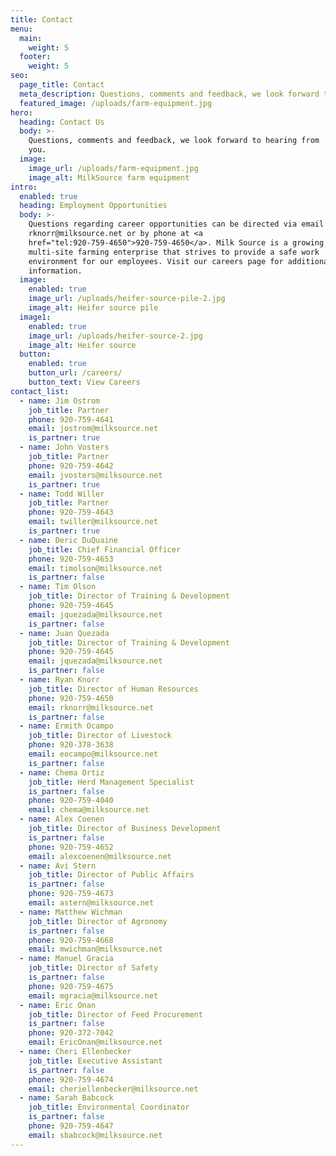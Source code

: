 ```yaml
---
title: Contact
menu:
  main:
    weight: 5
  footer:
    weight: 5
seo:
  page_title: Contact
  meta_description: Questions, comments and feedback, we look forward to hearing from you.
  featured_image: /uploads/farm-equipment.jpg
hero:
  heading: Contact Us
  body: >-
    Questions, comments and feedback, we look forward to hearing from
    you.
  image:
    image_url: /uploads/farm-equipment.jpg
    image_alt: MilkSource farm equipment
intro:
  enabled: true
  heading: Employment Opportunities
  body: >-
    Questions regarding career opportunities can be directed via email to
    rknorr@milksource.net or by phone at <a
    href="tel:920-759-4650">920-759-4650</a>. Milk Source is a growing
    multi-site farming enterprise that strives to provide a safe work
    environment for our employees. Visit our careers page for additional
    information.
  image:
    enabled: true
    image_url: /uploads/heifer-source-pile-2.jpg
    image_alt: Heifer source pile
  image1:
    enabled: true
    image_url: /uploads/heifer-source-2.jpg
    image_alt: Heifer source
  button:
    enabled: true
    button_url: /careers/
    button_text: View Careers
contact_list:
  - name: Jim Ostrom
    job_title: Partner
    phone: 920-759-4641
    email: jostrom@milksource.net
    is_partner: true
  - name: John Vosters
    job_title: Partner
    phone: 920-759-4642
    email: jvosters@milksource.net
    is_partner: true
  - name: Todd Willer
    job_title: Partner
    phone: 920-759-4643
    email: twiller@milksource.net
    is_partner: true
  - name: Deric DuQuaine
    job_title: Chief Financial Officer
    phone: 920-759-4653
    email: timolson@milksource.net
    is_partner: false
  - name: Tim Olson
    job_title: Director of Training & Development
    phone: 920-759-4645
    email: jquezada@milksource.net
    is_partner: false
  - name: Juan Quezada
    job_title: Director of Training & Development
    phone: 920-759-4645
    email: jquezada@milksource.net
    is_partner: false
  - name: Ryan Knorr
    job_title: Director of Human Resources
    phone: 920-759-4650
    email: rknorr@milksource.net
    is_partner: false
  - name: Ermith Ocampo
    job_title: Director of Livestock
    phone: 920-378-3638
    email: eocampo@milksource.net
    is_partner: false
  - name: Chema Ortiz
    job_title: Herd Management Specialist
    is_partner: false
    phone: 920-759-4040
    email: chema@milksource.net
  - name: Alex Coenen
    job_title: Director of Business Development
    is_partner: false
    phone: 920-759-4652
    email: alexcoenen@milksource.net
  - name: Avi Stern
    job_title: Director of Public Affairs
    is_partner: false
    phone: 920-759-4673
    email: astern@milksource.net
  - name: Matthew Wichman
    job_title: Director of Agronomy
    is_partner: false
    phone: 920-759-4668
    email: mwichman@milksource.net
  - name: Manuel Gracia
    job_title: Director of Safety
    is_partner: false
    phone: 920-759-4675
    email: mgracia@milksource.net
  - name: Eric Onan
    job_title: Director of Feed Procurement
    is_partner: false
    phone: 920-372-7042
    email: EricOnan@milksource.net
  - name: Cheri Ellenbecker
    job_title: Executive Assistant
    is_partner: false
    phone: 920-759-4674
    email: cheriellenbecker@milksource.net
  - name: Sarah Babcock
    job_title: Environmental Coordinator
    is_partner: false
    phone: 920-759-4647
    email: sbabcock@milksource.net
---
```

